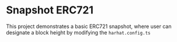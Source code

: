 # Snapshot ERC721

This project demonstrates a basic ERC721 snapshot, where user can designate a block height by modifying the `harhat.config.ts`
